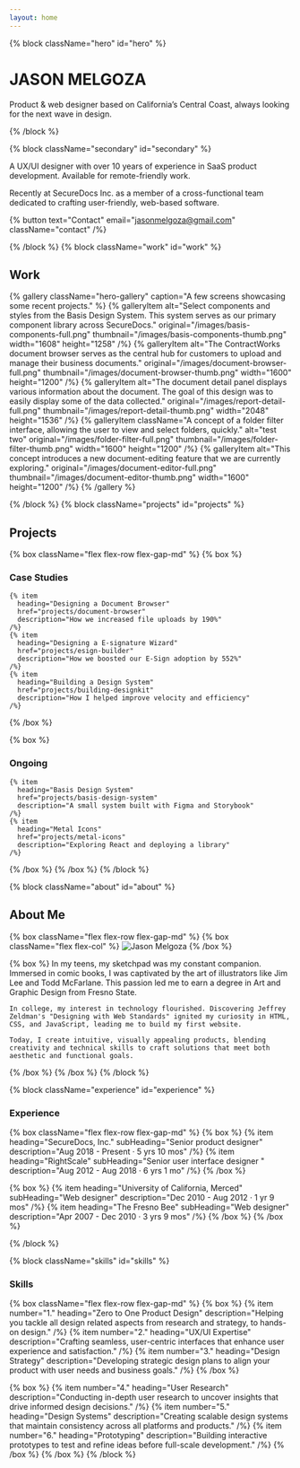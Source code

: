 ```yaml
---
layout: home
---
```


{% block className="hero" id="hero" %}

# JASON MELGOZA

Product & web designer based on California’s Central Coast, always looking for the next wave in design.

{% /block %}

{% block className="secondary" id="secondary" %}

A UX/UI designer with over 10 years of experience in SaaS product development. Available for remote-friendly work.

Recently at SecureDocs Inc. as a member of a cross-functional team dedicated to crafting user-friendly, web-based software.

{% button text="Contact" email="jasonmelgoza@gmail.com" className="contact" /%}

{% /block %}
{% block className="work" id="work" %}

## Work

{% gallery className="hero-gallery" caption="A few screens showcasing some recent projects." %}
{% galleryItem
  alt="Select components and styles from the Basis Design System. This system serves as our primary component library across SecureDocs."
  original="/images/basis-components-full.png"
  thumbnail="/images/basis-components-thumb.png"
  width="1608"
  height="1258"
/%}
{% galleryItem
  alt="The ContractWorks document browser serves as the central hub for customers to upload and manage their business documents."
  original="/images/document-browser-full.png"
  thumbnail="/images/document-browser-thumb.png"
  width="1600"
  height="1200"
/%}
{% galleryItem
  alt="The document detail panel displays various information about the document. The goal of this design was to easily display some of the data collected."
  original="/images/report-detail-full.png"
  thumbnail="/images/report-detail-thumb.png"
  width="2048"
  height="1536"
/%}
{% galleryItem
  className="A concept of a folder filter interface, allowing the user to view and select folders, quickly."
  alt="test two"
  original="/images/folder-filter-full.png"
  thumbnail="/images/folder-filter-thumb.png"
  width="1600"
  height="1200"
/%}
{% galleryItem
  alt="This concept introduces a new document-editing feature that we are currently exploring."
  original="/images/document-editor-full.png"
  thumbnail="/images/document-editor-thumb.png"
  width="1600"
  height="1200"
/%}
{% /gallery %}

{% /block %}
{% block className="projects" id="projects" %}

## Projects

{% box className="flex flex-row flex-gap-md" %}
  {% box %}

  ### Case Studies

    {% item
      heading="Designing a Document Browser"
      href="projects/document-browser"
      description="How we increased file uploads by 190%"
    /%}
    {% item
      heading="Designing a E-signature Wizard"
      href="projects/esign-builder"
      description="How we boosted our E-Sign adoption by 552%"
    /%}
    {% item
      heading="Building a Design System"
      href="projects/building-designkit"
      description="How I helped improve velocity and efficiency"
    /%}
  {% /box %}

  {% box %}

  ### Ongoing

    {% item
      heading="Basis Design System"
      href="projects/basis-design-system"
      description="A small system built with Figma and Storybook"
    /%}
    {% item
      heading="Metal Icons"
      href="projects/metal-icons"
      description="Exploring React and deploying a library"
    /%}
  {% /box %}
{% /box %}
{% /block %}

{% block className="about" id="about" %}

## About Me

{% box className="flex flex-row flex-gap-md" %}
  {% box className="flex flex-col" %}
    ![Jason Melgoza](./headshot.png)
  {% /box %}

  {% box %}
    In my teens, my sketchpad was my constant companion. Immersed in comic books, I was captivated by the art of illustrators like Jim Lee and Todd McFarlane. This passion led me to earn a degree in Art and Graphic Design from Fresno State.

    In college, my interest in technology flourished. Discovering Jeffrey Zeldman's "Designing with Web Standards" ignited my curiosity in HTML, CSS, and JavaScript, leading me to build my first website.

    Today, I create intuitive, visually appealing products, blending creativity and technical skills to craft solutions that meet both aesthetic and functional goals.
  {% /box %}
{% /box %}
{% /block %}

{% block className="experience" id="experience" %}

### Experience

{% box className="flex flex-row flex-gap-md" %}
  {% box %}
    {% item
      heading="SecureDocs, Inc."
      subHeading="Senior product designer"
      description="Aug 2018 - Present · 5 yrs 10 mos"
    /%}
    {% item
      heading="RightScale"
      subHeading="Senior user interface designer "
      description="Aug 2012 - Aug 2018 · 6 yrs 1 mo"
    /%}
  {% /box %}

  {% box %}
    {% item
      heading="University of California, Merced"
      subHeading="Web designer"
      description="Dec 2010 - Aug 2012 · 1 yr 9 mos"
    /%}
    {% item
      heading="The Fresno Bee"
      subHeading="Web designer"
      description="Apr 2007 - Dec 2010 · 3 yrs 9 mos"
    /%}
  {% /box %}
{% /box %}

{% /block %}

{% block className="skills" id="skills" %}

### Skills

{% box className="flex flex-row flex-gap-md" %}
  {% box %}
    {% item 
      number="1."
      heading="Zero to One Product Design"
      description="Helping you tackle all design related aspects from research and strategy, to hands-on design."
    /%}
    {% item 
      number="2."
      heading="UX/UI Expertise"
      description="Crafting seamless, user-centric interfaces that enhance user experience and satisfaction."
    /%}
    {% item 
      number="3."
      heading="Design Strategy"
      description="Developing strategic design plans to align your product with user needs and business goals."
    /%}
  {% /box %}

  {% box %}
    {% item 
      number="4."
      heading="User Research"
      description="Conducting in-depth user research to uncover insights that drive informed design decisions."
    /%}
    {% item 
      number="5."
      heading="Design Systems"
      description="Creating scalable design systems that maintain consistency across all platforms and products."
    /%}
    {% item 
      number="6."
      heading="Prototyping"
      description="Building interactive prototypes to test and refine ideas before full-scale development."
    /%}
  {% /box %}
{% /box %}
{% /block %}
